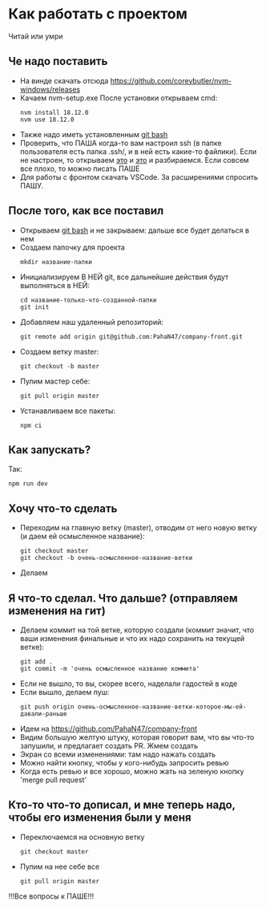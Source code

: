 # Как работать с проектом
Читай или умри

## Че надо поставить
- На винде скачать отсюда https://github.com/coreybutler/nvm-windows/releases
- Качаем nvm-setup.exe
    После установки открываем cmd:
    ```
    nvm install 18.12.0
    nvm use 18.12.0
    ```
- Также надо иметь установленным [git bash](https://gitforwindows.org/)
- Проверить, что ПАША когда-то вам настроил ssh (в папке пользователя есть папка .ssh/, и в ней есть какие-то файлики). Если не настроен, то открываем [это](https://docs.github.com/en/authentication/connecting-to-github-with-ssh/generating-a-new-ssh-key-and-adding-it-to-the-ssh-agent?platform=windows) и [это](https://docs.github.com/en/authentication/connecting-to-github-with-ssh/adding-a-new-ssh-key-to-your-github-account) и разбираемся. Если совсем все плохо, то можно писать ПАШЕ
- Для работы с фронтом скачать VSCode. За расширениями спросить ПАШУ.

## После того, как все поставил
- Открываем [git bash](https://gitforwindows.org/) и не закрываем: дальше все будет делаться в нем
- Создаем папочку для проекта
    ```
    mkdir название-папки
    ```
- Инициализируем В НЕЙ git, все дальнейшие действия будут выполняться в НЕЙ:
    ```
    cd название-только-что-созданной-папки
    git init
    ```
- Добавляем наш удаленный репозиторий:
    ```
    git remote add origin git@github.com:PahaN47/company-front.git
    ```
- Создаем ветку master:
    ```
    git checkout -b master
    ```
- Пулим мастер себе:
    ```
    git pull origin master
    ```
- Устанавливаем все пакеты:
    ```
    npm ci
    ```

## Как запускать?
Так:
```
npm run dev
```

## Хочу что-то сделать
- Переходим на главную ветку (master), отводим от него новую ветку (и даем ей осмысленное название):
    ```
    git checkout master
    git checkout -b очень-осмысленное-название-ветки
    ```
- Делаем

## Я что-то сделал. Что дальше? (отправляем изменения на гит)
- Делаем коммит на той ветке, которую создали (коммит значит, что ваши изменения финальные и что их надо сохранить на текущей ветке):
    ```
    git add .
    git commit -m 'очень осмысленное название коммита'
    ```
- Если не вышло, то вы, скорее всего, наделали гадостей в коде
- Если вышло, делаем пуш:
    ```
    git push origin очень-осмысленное-название-ветки-которое-мы-ей-давали-раньше
    ```
- Идем на https://github.com/PahaN47/company-front
- Видим большую желтую штуку, которая говорит вам, что вы что-то запушили, и предлагает создать PR. Жмем создать
- Экран со всеми изменениями: там надо нажать создать
- Можно найти кнопку, чтобы у кого-нибудь запросить ревью
- Когда есть ревью и все хорошо, можно жать на зеленую кнопку 'merge pull request'

## Кто-то что-то дописал, и мне теперь надо, чтобы его изменения были у меня
- Переключаемся на основную ветку
    ```
    git checkout master
    ```
- Пулим на нее себе все
    ```
    git pull origin master
    ```

!!!Все вопросы к ПАШЕ!!!
